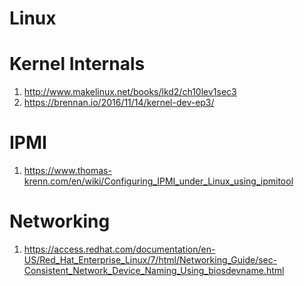 # Linux

Kernel Internals
================

1. http://www.makelinux.net/books/lkd2/ch10lev1sec3
2. https://brennan.io/2016/11/14/kernel-dev-ep3/

IPMI
====

1. https://www.thomas-krenn.com/en/wiki/Configuring_IPMI_under_Linux_using_ipmitool

Networking
==========

1. https://access.redhat.com/documentation/en-US/Red_Hat_Enterprise_Linux/7/html/Networking_Guide/sec-Consistent_Network_Device_Naming_Using_biosdevname.html
